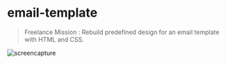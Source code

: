 # email-template
>Freelance Mission : Rebuild predefined design for an email template with HTML and CSS.


![screencapture](https://user-images.githubusercontent.com/47576444/161400094-d7fbc590-af02-44e3-b03c-b004bd6ff182.png)
